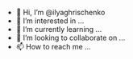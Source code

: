 - 👋 Hi, I’m @ilyaghrischenko
- 👀 I’m interested in ...
- 🌱 I’m currently learning ...
- 💞️ I’m looking to collaborate on ...
- 📫 How to reach me ...

<!---
ilyaghrischenko/ilyaghrischenko is a ✨ special ✨ repository because its `README.md` (this file) appears on your GitHub profile.
You can click the Preview link to take a look at your changes.
--->
